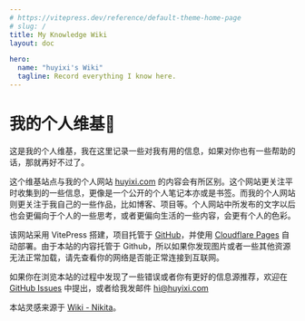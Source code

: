 ```yaml
---
# https://vitepress.dev/reference/default-theme-home-page
# slug: /
title: My Knowledge Wiki
layout: doc

hero:
  name: "huyixi's Wiki"
  tagline: Record everything I know here.
---
```

# 我的个人维基🌿
这是我的个人维基，我在这里记录一些对我有用的信息，如果对你也有一些帮助的话，那就再好不过了。  

这个维基站点与我的个人网站 [huyixi.com](https://huyixi.com) 的内容会有所区别。这个网站更关注平时收集到的一些信息，更像是一个公开的个人笔记本亦或是书签。而我的个人网站则更关注于我自己的一些作品，比如博客、项目等。个人网站中所发布的文字以后也会更偏向于个人的一些思考，或者更偏向生活的一些内容，会更有个人的色彩。

该网站采用 VitePress 搭建，项目托管于 [GitHub](https://github.com/huyixi/wiki)，并使用 [Cloudflare Pages](https://www.cloudflare.com) 自动部署。由于本站的内容托管于 Github，所以如果你发现图片或者一些其他资源无法正常加载，请先查看你的网络是否能正常连接到互联网。

如果你在浏览本站的过程中发现了一些错误或者你有更好的信息源推荐，欢迎在 [GitHub Issues](https://github.com/huyixi/wiki/issues) 中提出，或者给我发邮件 [hi@huyixi.com](mailto:hihuyixi.com)

本站灵感来源于 [Wiki - Nikita](https://wiki.nikiv.dev)。



